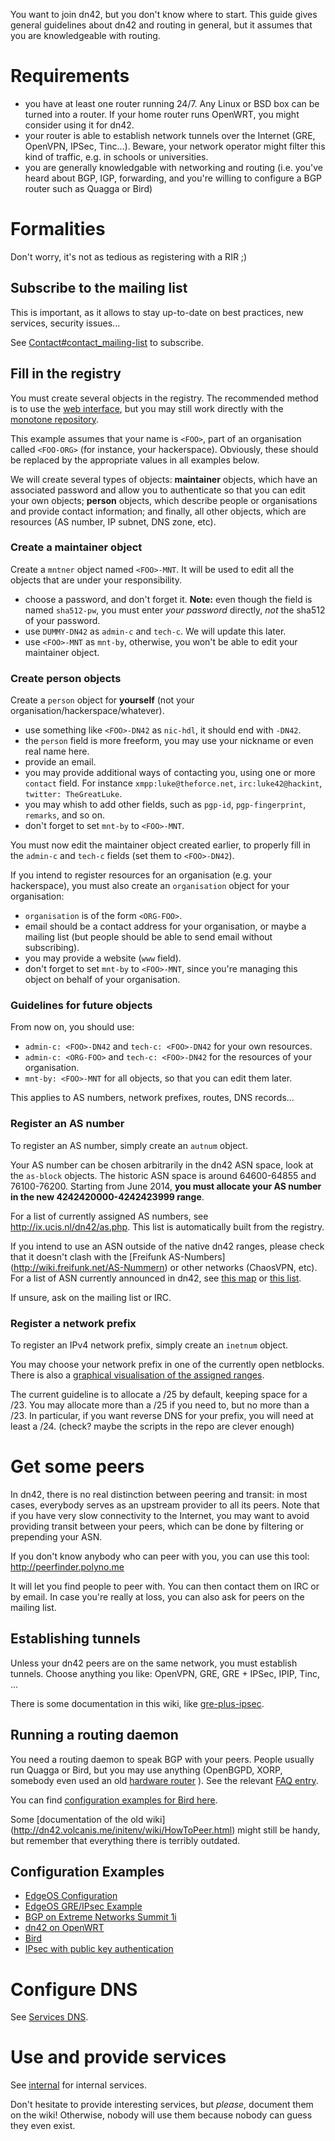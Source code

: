 You want to join dn42, but you don't know where to start. This guide gives general guidelines about dn42 and routing in general, but it assumes that you are knowledgeable with routing.

# Requirements

- you have at least one router running 24/7. Any Linux or BSD box can be turned into a router. If your home router runs OpenWRT, you might consider using it for dn42.
- your router is able to establish network tunnels over the Internet (GRE, OpenVPN, IPSec, Tinc...). Beware, your network operator might filter this kind of traffic, e.g. in schools or universities.
- you are generally knowledgable with networking and routing (i.e. you've heard about BGP, IGP, forwarding, and you're willing to configure a BGP router such as Quagga or Bird)

# Formalities

Don't worry, it's not as tedious as registering with a RIR ;)

## Subscribe to the mailing list

This is important, as it allows to stay up-to-date on best practices, new services, security issues...

See [Contact#contact_mailing-list](contact#contact_mailing-list) to subscribe.

## Fill in the registry

You must create several objects in the registry. The recommended method is to use the [web interface](https://io.nixnodes.net/?registry), but you may still work directly with the [monotone repository](/services/Whois#monotone).

This example assumes that your name is `<FOO>`, part of an organisation called `<FOO-ORG>` (for instance, your hackerspace).  Obviously, these should be replaced by the appropriate values in all examples below.

We will create several types of objects: **maintainer** objects, which have an associated password and allow you to authenticate so that you can edit your own objects; **person** objects, which describe people or organisations and provide contact information; and finally, all other objects, which are resources (AS number, IP subnet, DNS zone, etc).

### Create a maintainer object

Create a `mntner` object named `<FOO>-MNT`. It will be used to edit all the objects that are under your responsibility.

- choose a password, and don't forget it.  **Note:** even though the field is named `sha512-pw`, you must enter *your password* directly, *not* the sha512 of your password.
- use `DUMMY-DN42` as `admin-c` and `tech-c`. We will update this later.
- use `<FOO>-MNT` as `mnt-by`, otherwise, you won't be able to edit your maintainer object.

### Create person objects

Create a `person` object for **yourself** (not your organisation/hackerspace/whatever).

- use something like `<FOO>-DN42` as `nic-hdl`, it should end with `-DN42`.
- the `person` field is more freeform, you may use your nickname or even real name here.
- provide an email.
- you may provide additional ways of contacting you, using one or more `contact` field. For instance `xmpp:luke@theforce.net`, `irc:luke42@hackint`, `twitter: TheGreatLuke`.
- you may whish to add other fields, such as `pgp-id`, `pgp-fingerprint`, `remarks`, and so on.
- don't forget to set `mnt-by` to `<FOO>-MNT`.

You must now edit the maintainer object created earlier, to properly fill in the `admin-c` and `tech-c` fields (set them to `<FOO>-DN42`).

If you intend to register resources for an organisation (e.g. your hackerspace), you must also create an `organisation` object for your organisation:

- `organisation` is of the form `<ORG-FOO>`.
- email should be a contact address for your organisation, or maybe a mailing list (but people should be able to send email without subscribing).
- you may provide a website (`www` field).
- don't forget to set `mnt-by` to `<FOO>-MNT`, since you're managing this object on behalf of your organisation.

### Guidelines for future objects

From now on, you should use:

- `admin-c: <FOO>-DN42` and `tech-c: <FOO>-DN42` for your own resources.
- `admin-c: <ORG-FOO>` and `tech-c: <FOO>-DN42` for the resources of your organisation.
- `mnt-by: <FOO>-MNT` for all objects, so that you can edit them later.

This applies to AS numbers, network prefixes, routes, DNS records...

### Register an AS number

To register an AS number, simply create an `autnum` object.

Your AS number can be chosen arbitrarily in the dn42 ASN space, look at the `as-block` objects. The historic ASN space is around 64600-64855 and 76100-76200. Starting from June 2014, **you must allocate your AS number in the new 4242420000-4242423999 range**.

For a list of currently assigned AS numbers, see http://ix.ucis.nl/dn42/as.php. This list is automatically built from the registry.

If you intend to use an ASN outside of the native dn42 ranges, please check that it doesn't clash with the [Freifunk AS-Numbers] (http://wiki.freifunk.net/AS-Nummern) or other networks (ChaosVPN, etc). For a list of ASN currently announced in dn42, see [this map](http://nixnodes.net/dn42/graph/) or [this list](http://109.24.208.244:8888/dn42/lastseen/).

If unsure, ask on the mailing list or IRC.

### Register a network prefix

To register an IPv4 network prefix, simply create an `inetnum` object.

You may choose your network prefix in one of the currently open netblocks. There is also a [graphical visualisation of the assigned ranges](http://109.24.208.244:8888/dn42-netblock-visu/registry.html).

The current guideline is to allocate a /25 by default, keeping space for a /23. You may allocate more than a /25 if you need to, but no more than a /23. In particular, if you want reverse DNS for your prefix, you will need at least a /24. (check? maybe the scripts in the repo are clever enough)


# Get some peers

In dn42, there is no real distinction between peering and transit: in most cases, everybody serves as an upstream provider to all its peers.  Note that if you have very slow connectivity to the Internet, you may want to avoid providing transit between your peers, which can be done by filtering or prepending your ASN.

If you don't know anybody who can peer with you, you can use this tool: http://peerfinder.polyno.me

It will let you find people to peer with.  You can then contact them on IRC or by email.  In case you're really at loss, you can also ask for peers on the mailing list.

## Establishing tunnels

Unless your dn42 peers are on the same network, you must establish tunnels. Choose anything you like: OpenVPN, GRE, GRE + IPSec, IPIP, Tinc, ...

There is some documentation in this wiki, like [gre-plus-ipsec](GRE-plus-IPsec).

## Running a routing daemon

You need a routing daemon to speak BGP with your peers. People usually run Quagga or Bird, but you may use anything (OpenBGPD, XORP, somebody even used an old [hardware router](bgp-on-extreme-summit1i) ).  See the relevant [FAQ entry](/FAQ#frequently-asked-questions_what-bgp-daemon-should-i-use).

You can find [configuration examples for Bird here](bird).

Some [documentation of the old wiki] (http://dn42.volcanis.me/initenv/wiki/HowToPeer.html) might still be handy, but remember that everything there is terribly outdated.

## Configuration Examples

* [EdgeOS Configuration](EdgeOS-Config-Example)
* [EdgeOS GRE/IPsec Example](howto/EdgeOS-GRE-IPsec-Example)
* [BGP on Extreme Networks Summit 1i](howto/bgp-on-extreme-summit1i)
* [dn42 on OpenWRT](howto/dn42-on-OpenWRT)
* [Bird](howto/bird)
* [IPsec with public key authentication](/howto/IPsec-with-PublicKeys)

# Configure DNS

See [Services DNS](/Services/DNS).

# Use and provide services

See [internal](/internal) for internal services.

Don't hesitate to provide interesting services, but *please*, document them on the wiki! Otherwise, nobody will use them because nobody can guess they even exist.